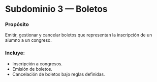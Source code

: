 # Subdominio 3 — Boletos

### Propósito
Emitir, gestionar y cancelar boletos que representan la inscripción de un alumno a un congreso.

### Incluye:
- Inscripción a congresos.
- Emisión de boletos.
- Cancelación de boletos bajo reglas definidas.
